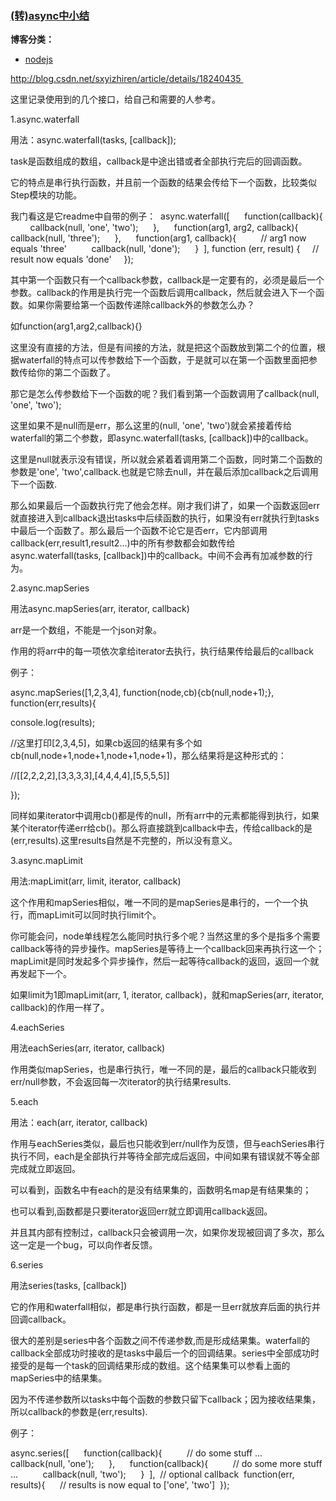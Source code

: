  
### [(转)async中小结](http://jackyrong.iteye.com/blog/2186391)

**博客分类：**

*   [nodejs](http://jackyrong.iteye.com/category/333881)

 http://blog.csdn.net/sxyizhiren/article/details/18240435 

这里记录使用到的几个接口，给自己和需要的人参考。 

1.async.waterfall 

用法：async.waterfall(tasks, [callback]); 

task是函数组成的数组，callback是中途出错或者全部执行完后的回调函数。 

它的特点是串行执行函数，并且前一个函数的结果会传给下一个函数，比较类似Step模块的功能。 

我门看这是它readme中自带的例子： 
async.waterfall([ 
    function(callback){ 
        callback(null, 'one', 'two'); 
    }, 
    function(arg1, arg2, callback){ 
        callback(null, 'three'); 
    }, 
    function(arg1, callback){ 
        // arg1 now equals 'three' 
        callback(null, 'done'); 
    } 
], function (err, result) { 
   // result now equals 'done'    
}); 

其中第一个函数只有一个callback参数，callback是一定要有的，必须是最后一个参数。callback的作用是执行完一个函数后调用callback，然后就会进入下一个函数。如果你需要给第一个函数传递除callback外的参数怎么办？ 

如function(arg1,arg2,callback){} 

这里没有直接的方法，但是有间接的方法，就是把这个函数放到第二个的位置，根据waterfall的特点可以传参数给下一个函数，于是就可以在第一个函数里面把参数传给你的第二个函数了。 

那它是怎么传参数给下一个函数的呢？我们看到第一个函数调用了callback(null, 'one', 'two'); 

这里如果不是null而是err，那么这里的(null, 'one', 'two')就会紧接着传给waterfall的第二个参数，即async.waterfall(tasks, [callback])中的callback。 

这里是null就表示没有错误，所以就会紧着着调用第二个函数，同时第二个函数的参数是'one', 'two',callback.也就是它除去null，并在最后添加callback之后调用下一个函数. 

那么如果最后一个函数执行完了他会怎样。刚才我们讲了，如果一个函数返回err就直接进入到callback退出tasks中后续函数的执行，如果没有err就执行到tasks中最后一个函数了。那么最后一个函数不论它是否err，它内部调用callback(err,result1,result2...)中的所有参数都会如数传给async.waterfall(tasks, [callback])中的callback。中间不会再有加减参数的行为。 

2.async.mapSeries 

用法async.mapSeries(arr, iterator, callback) 

arr是一个数组，不能是一个json对象。 

作用的将arr中的每一项依次拿给iterator去执行，执行结果传给最后的callback 

例子： 

async.mapSeries([1,2,3,4], function(node,cb){cb(null,node+1);}, function(err,results){ 

console.log(results); 

//这里打印[2,3,4,5]，如果cb返回的结果有多个如cb(null,node+1,node+1,node+1,node+1)，那么结果将是这种形式的： 

//[[2,2,2,2],[3,3,3,3],[4,4,4,4],[5,5,5,5]] 

}); 

同样如果iterator中调用cb()都是传的null，所有arr中的元素都能得到执行，如果某个iterator传递err给cb()。那么将直接跳到callback中去，传给callback的是(err,results).这里results自然是不完整的，所以没有意义。 

3.async.mapLimit 

用法:mapLimit(arr, limit, iterator, callback) 

这个作用和mapSeries相似，唯一不同的是mapSeries是串行的，一个一个执行，而mapLimit可以同时执行limit个。 

你可能会问，node单线程怎么能同时执行多个呢？当然这里的多个是指多个需要callback等待的异步操作。mapSeries是等待上一个callback回来再执行这一个；mapLimit是同时发起多个异步操作，然后一起等待callback的返回，返回一个就再发起下一个。 

如果limit为1即mapLimit(arr, 1, iterator, callback)，就和mapSeries(arr, iterator, callback)的作用一样了。 

4.eachSeries 

用法eachSeries(arr, iterator, callback) 

作用类似mapSeries，也是串行执行，唯一不同的是，最后的callback只能收到err/null参数，不会返回每一次iterator的执行结果results. 

5.each 

用法：each(arr, iterator, callback) 

作用与eachSeries类似，最后也只能收到err/null作为反馈，但与eachSeries串行执行不同，each是全部执行并等待全部完成后返回，中间如果有错误就不等全部完成就立即返回。 

可以看到，函数名中有each的是没有结果集的，函数明名map是有结果集的； 

也可以看到,函数都是只要iterator返回err就立即调用callback返回。 

并且其内部有控制过，callback只会被调用一次，如果你发现被回调了多次，那么这一定是一个bug，可以向作者反馈。 

6.series 

用法series(tasks, [callback]) 

它的作用和waterfall相似，都是串行执行函数，都是一旦err就放弃后面的执行并回调callback。 

很大的差别是series中各个函数之间不传递参数,而是形成结果集。waterfall的callback全部成功时接收的是tasks中最后一个的回调结果。series中全部成功时接受的是每一个task的回调结果形成的数组。这个结果集可以参看上面的mapSeries中的结果集。 

因为不传递参数所以tasks中每个函数的参数只留下callback；因为接收结果集，所以callback的参数是(err,results).

例子： 

async.series([ 
    function(callback){ 
        // do some stuff ... 
        callback(null, 'one'); 
    }, 
    function(callback){ 
        // do some more stuff ... 
        callback(null, 'two'); 
    } 
], 
// optional callback 
function(err, results){ 
    // results is now equal to ['one', 'two'] 
});